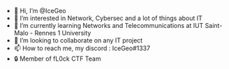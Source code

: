 - 👋 Hi, I’m @IceGeo
- 👀 I’m interested in Network, Cybersec and a lot of things about IT
- 🌱 I’m currently learning Networks and Telecommunications at IUT Saint-Malo - Rennes 1 University
- 💞️ I’m looking to collaborate on any IT project
- 📫 How to reach me, my discord : IceGeo#1337
- 🔒 Member of fL0ck CTF Team

<!---
IceGeo/IceGeo is a ✨ special ✨ repository because its `README.md` (this file) appears on your GitHub profile.
You can click the Preview link to take a look at your changes.
--->
